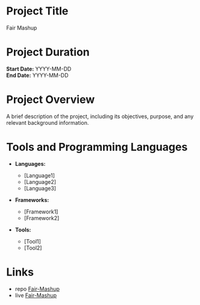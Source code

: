 # Project Title
Fair Mashup

# Project Duration
**Start Date:** YYYY-MM-DD  
**End Date:** YYYY-MM-DD

# Project Overview
A brief description of the project, including its objectives, purpose, and any relevant background information.

# Tools and Programming Languages
- **Languages:** 
  - [Language1]
  - [Language2]
  - [Language3]

- **Frameworks:** 
  - [Framework1]
  - [Framework2]

- **Tools:** 
  - [Tool1]
  - [Tool2]
# Links
- repo [Fair-Mashup](https://github.com/yesetoda/Fair-Mashup)
- live [Fair-Mashup](https://fair-mashup.onrender.com/)
